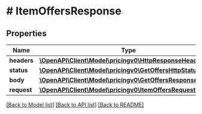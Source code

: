 # # ItemOffersResponse

## Properties

Name | Type | Description | Notes
------------ | ------------- | ------------- | -------------
**headers** | [**\OpenAPI\Client\Model\pricingv0\HttpResponseHeaders**](HttpResponseHeaders.md) |  | [optional]
**status** | [**\OpenAPI\Client\Model\pricingv0\GetOffersHttpStatusLine**](GetOffersHttpStatusLine.md) |  | [optional]
**body** | [**\OpenAPI\Client\Model\pricingv0\GetOffersResponse**](GetOffersResponse.md) |  |
**request** | [**\OpenAPI\Client\Model\pricingv0\ItemOffersRequestParams**](ItemOffersRequestParams.md) |  |

[[Back to Model list]](../../README.md#models) [[Back to API list]](../../README.md#endpoints) [[Back to README]](../../README.md)

